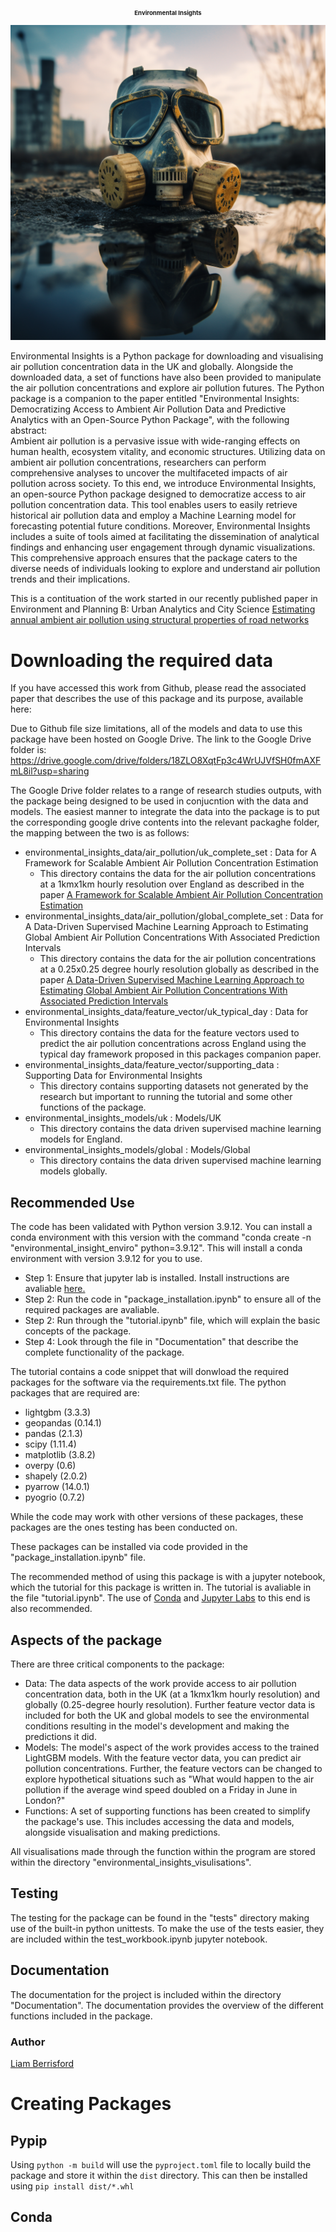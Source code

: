 <h1 style="text-align: center; font-size:1vw">Environmental Insights</h1>

<p align="center">
  <img src="environmental_insights.png" />
</p>

Environmental Insights is a Python package for downloading and visualising air pollution concentration data in the UK and globally. Alongside the downloaded data, a set of functions have also been provided to manipulate the air pollution concentrations and explore air pollution futures. The Python package is a companion to the paper entitled "Environmental Insights: Democratizing Access to Ambient Air Pollution Data and Predictive Analytics with an Open-Source Python Package", with the following abstract:
\
Ambient air pollution is a pervasive issue with wide-ranging effects on human health, ecosystem vitality, and economic structures. Utilizing data on ambient air pollution concentrations, researchers can perform comprehensive analyses to uncover the multifaceted impacts of air pollution across society. To this end, we introduce Environmental Insights, an open-source Python package designed to democratize access to air pollution concentration data. This tool enables users to easily retrieve historical air pollution data and employ a Machine Learning model for forecasting potential future conditions. Moreover, Environmental Insights includes a suite of tools aimed at facilitating the dissemination of analytical findings and enhancing user engagement through dynamic visualizations. This comprehensive approach ensures that the package caters to the diverse needs of individuals looking to explore and understand air pollution trends and their implications.

This is a contituation of the work started in our recently published paper in Environment and Planning B: Urban Analytics and City Science [Estimating annual ambient air pollution using structural properties of road networks](https://journals.sagepub.com/doi/full/10.1177/23998083241230707)


# Downloading the required data

If you have accessed this work from Github, please read the associated paper that describes the use of this package and its purpose, available here:  

Due to Github file size limitations, all of the models and data to use this package have been hosted on Google Drive. The link to the Google Drive folder is: https://drive.google.com/drive/folders/18ZLO8XqtFp3c4WrUJVfSH0fmAXFmL8il?usp=sharing

The Google Drive folder relates to a range of research studies outputs, with the package being designed to be used in conjucntion with the data and models. The easiest manner to integrate the data into the package is to put the corresponding google drive contents into the relevant packaghe folder, the mapping between the two is as follows:

* environmental_insights_data/air_pollution/uk_complete_set : Data for A Framework for Scalable Ambient Air Pollution Concentration Estimation
    * This directory contains the data for the air pollution concentrations at a 1kmx1km hourly resolution over England as described in the paper [A Framework for Scalable Ambient Air Pollution Concentration Estimation](https://arxiv.org/abs/2401.08735)
* environmental_insights_data/air_pollution/global_complete_set : Data for A Data-Driven Supervised Machine Learning Approach to Estimating Global Ambient Air Pollution Concentrations With Associated Prediction Intervals
    * This directory contains the data for the air pollution concentrations at a 0.25x0.25 degree hourly resolution globally as described in the paper [A Data-Driven Supervised Machine Learning Approach to Estimating Global Ambient Air Pollution Concentrations With Associated Prediction Intervals](https://arxiv.org/abs/2402.10248)
* environmental_insights_data/feature_vector/uk_typical_day : Data for Environmental Insights
    * This directory contains the data for the feature vectors used to predict the air pollution concentrations across England using the typical day framework proposed in this packages companion paper.
* environmental_insights_data/feature_vector/supporting_data : Supporting Data for Environmental Insights
    * This directory contains supporting datasets not generated by the research but important to running the tutorial and some other functions of the package.
* environmental_insights_models/uk : Models/UK
    * This directory contains the data driven supervised machine learning models for England.
* environmental_insights_models/global : Models/Global
    * This directory contains the data driven supervised machine learning models globally.



## Recommended Use

The code has been validated with Python version 3.9.12. You can install a conda environment with this version with the command "conda create -n "environmental_insight_enviro" python=3.9.12". This will install a conda environment with version 3.9.12 for you to use.

* Step 1: Ensure that jupyter lab is installed. Install instructions are avaliable [here.](https://jupyterlab.readthedocs.io/en/latest/getting_started/installation.html)
* Step 2: Run the code in "package_installation.ipynb" to ensure all of the required packages are avaliable.
* Step 2: Run through the "tutorial.ipynb" file, which will explain the basic concepts of the package.
* Step 4: Look through the file in "Documentation" that describe the complete functionality of the package.

The tutorial contains a code snippet that will donwload the required packages for the software via the requirements.txt file. The python packages that are required are:
* lightgbm (3.3.3)
* geopandas (0.14.1)
* pandas (2.1.3)
* scipy (1.11.4)
* matplotlib (3.8.2)
* overpy (0.6)
* shapely (2.0.2)
* pyarrow (14.0.1)
* pyogrio (0.7.2)

While the code may work with other versions of these packages, these packages are the ones testing has been conducted on.

These packages can be installed via code provided in the "package_installation.ipynb" file.

The recommended method of using this package is with a jupyter notebook, which the tutorial for this package is written in. The tutorial is avaliable in the file "tutorial.ipynb". The use of [Conda](https://docs.conda.io/en/latest/) and [Jupyter Labs](https://anaconda.org/conda-forge/jupyterlab) to this end is also recommended.

## Aspects of the package
There are three critical components to the package:
* Data: The data aspects of the work provide access to air pollution concentration data, both in the UK (at a 1kmx1km hourly resolution) and globally (0.25-degree hourly resolution). Further feature vector data is included for both the UK and global models to see the environmental conditions resulting in the model's development and making the predictions it did.
* Models: The model's aspect of the work provides access to the trained LightGBM models. With the feature vector data, you can predict air pollution concentrations. Further, the feature vectors can be changed to explore hypothetical situations such as "What would happen to the air pollution if the average wind speed doubled on a Friday in June in London?"
* Functions: A set of supporting functions has been created to simplify the package's use. This includes accessing the data and models, alongside visualisation and making predictions.

All visualisations made through the function within the program are stored within the directory "environmental_insights_visulisations".

## Testing
The testing for the package can be found in the "tests" directory making use of the built-in python unittests.
To make the use of the tests easier, they are included within the test_workbook.ipynb jupyter notebook.

## Documentation
The documentation for the project is included within the directory "Documentation". The documentation provides the overview of the different functions included in the package.

### Author
[Liam Berrisford](https://liamberrisford.info/)

# Creating Packages 

## Pypip

Using `python -m build` will use the `pyproject.toml` file to locally build the package and store it within the `dist` directory. This can then be installed using `pip install dist/*.whl`

## Conda
